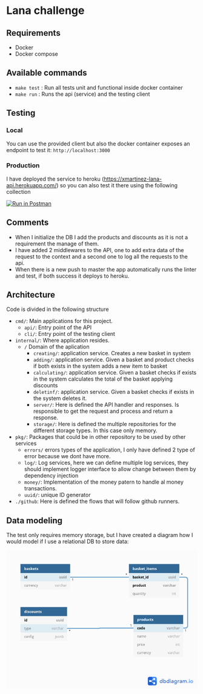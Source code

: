 
# Lana challenge

## Requirements

- Docker
- Docker compose

## Available commands

- `make test` : Run all tests unit and functional inside docker container
- `make run` : Runs the api (service) and the testing client

## Testing

### Local

You can use the provided client but also the docker container exposes an endpoint to test it:
`http://localhost:3000`

### Production

I have deployed the service to heroku (https://xmartinez-lana-api.herokuapp.com/) so you can also test it there using the following collection

[![Run in Postman](https://run.pstmn.io/button.svg)](https://app.getpostman.com/run-collection/f12d127122248f1bc16b)

## Comments

- When I initialize the DB I add the products and discounts as it is not a requirement the manage of them.
- I have added 2 middlewares to the API, one to add extra data of the request to the context and a second one to log all the requests to the api.
- When there is a new push to master the app automatically runs the linter and test, if both success it deploys to heroku.

## Architecture

Code is divided in the following structure

- `cmd/`: Main applications for this project.
  - `api/`: Entry point of the API
  - `cli/`: Entry point of the testing client
- `internal/`: Where application resides.
  - `/` Domain of the aplication
    - `creating/`: application service. Creates a new basket in system
    - `adding/`: application service. Given a basket and product checks if both exists in the system adds a new item to basket
    - `calculating/`: application service. Given a basket checks if exists in the system calculates the total of the basket applying discounts
    - `deletinf/`: application service. Given a basket checks if exists in the system deletes it.
    - `server/`: Here is defined the API handler and responses. Is responsible to get the request and process and return a response.
    - `storage/`: Here is defined the multiple repositories for the different storage types. In this case only memory.
- `pkg/`: Packages that could be in other repository to be used by other services
  - `errors/` errors types of the application, I only have defined 2 type of error because we dont have more.
  - `log/`: Log services, here we can define multiple log services, they should implement logger interface to allow change between them by dependency injection
  - `money/`: Implementation of the money patern to handle al money transactions.
  - `uuid/`: unique ID generator
- `./github`: Here is defined the flows that will follow github runners.

## Data modeling

The test only requires memory storage, but I have created a diagram how I would model if I use a relational DB to store data:

![Data model](./assets/lana-db.png)
